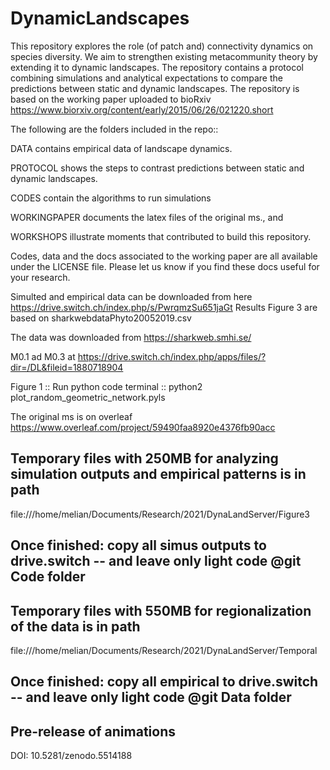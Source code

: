# DynamicLandscapes

This repository explores the role (of patch and) connectivity dynamics on species diversity. We aim to strengthen existing metacommunity theory by extending it to dynamic landscapes. The repository contains a protocol combining simulations and analytical expectations to compare the predictions between static and dynamic landscapes. The repository is based on the working paper uploaded to bioRxiv  https://www.biorxiv.org/content/early/2015/06/26/021220.short


The following are the folders included in the repo:: 

DATA contains empirical data of landscape dynamics. 

PROTOCOL shows the steps to contrast predictions between static and dynamic landscapes. 

CODES contain the algorithms to run simulations

WORKINGPAPER  documents the latex files of the original ms., and 

WORKSHOPS illustrate moments that contributed to build this repository.

Codes, data and the docs associated to the working paper are all available under the LICENSE file. Please let us know if you find these docs useful for your research. 

Simulted and empirical data can be downloaded from here
https://drive.switch.ch/index.php/s/PwrqmzSu651jaGt 
Results Figure 3 are based on sharkwebdataPhyto20052019.csv

The data was downloaded from https://sharkweb.smhi.se/

M0.1 ad M0.3 at https://drive.switch.ch/index.php/apps/files/?dir=/DL&fileid=1880718904

Figure 1 :: Run python code terminal :: python2 plot_random_geometric_network.pyls 

The original ms is on overleaf 
https://www.overleaf.com/project/59490faa8920e4376fb90acc

## Temporary files with 250MB for analyzing simulation outputs and empirical patterns is in path
file:///home/melian/Documents/Research/2021/DynaLandServer/Figure3
## Once finished: copy all simus outputs to drive.switch -- and leave only light code @git Code folder

## Temporary files with 550MB for regionalization of the data is in path
file:///home/melian/Documents/Research/2021/DynaLandServer/Temporal
## Once finished: copy all empirical to drive.switch -- and leave only light code @git Data folder

## Pre-release of animations
DOI: 10.5281/zenodo.5514188 


